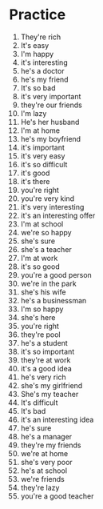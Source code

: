 # Practice

1. They're rich
2. It's easy
3. I'm happy
4. it's interesting
5. he's a doctor
6. he's my friend
7. It's so bad
8. it's very important
9. they're our friends
10. I'm lazy
11. He's her husband
12. I'm at home
13. he's my boyfriend
14. it's important
15. it's very easy
16. it's so difficult
17. it's good
18. it's there
19. you're right
20. you're very kind
21. it's very interesting
22. it's an interesting offer
23. I'm at school
24. we're so happy
25. she's sure
26. she's a teacher
27. I'm at work
28. it's so good
29. you're a good person
30. we're in the park
31. she's his wife
32. he's a businessman
33. I'm so happy
34. she's here
35. you're right
36. they're pool
37. he's a student
38. it's so important
39. they're at work
40. it's a good idea
41. he's very rich
42. she's my girlfriend
43. She's my teacher
44. It's difficult
45. It's bad
46. it's an interesting idea
47. he's sure
48. he's a manager
49. they're my friends
50. we're at home
51. she's very poor
52. he's at school
53. we're friends
54. they're lazy
55. you're a good teacher
